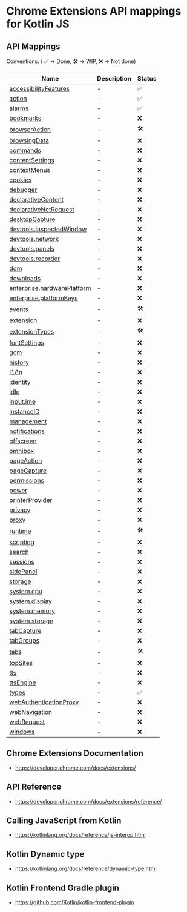 # Chrome Extensions API mappings for Kotlin JS

## API Mappings

Conventions: ( ✅ -> Done, 🛠️ -> WIP, ❌ -> Not done)

| Name | Description | Status |
| ---- | ----------- | ------ |
| [accessibilityFeatures](https://developer.chrome.com/docs/extensions/reference/accessibilityFeatures/) | - | ✅ |
| [action](https://developer.chrome.com/docs/extensions/reference/action/) | - | ✅️ |
| [alarms](https://developer.chrome.com/docs/extensions/reference/alarms/) | - | ✅ |
| [bookmarks](https://developer.chrome.com/docs/extensions/reference/bookmarks/) | - | ❌ |
| [browserAction](https://developer.chrome.com/docs/extensions/reference/browserAction/) | - | 🛠 |
| [browsingData](https://developer.chrome.com/docs/extensions/reference/browsingData/) | - | ❌ |
| [commands](https://developer.chrome.com/docs/extensions/reference/commands/) | - | ❌ |
| [contentSettings](https://developer.chrome.com/docs/extensions/reference/contentSettings/) | - | ❌ |
| [contextMenus](https://developer.chrome.com/docs/extensions/reference/contextMenus/) | - | ❌ |
| [cookies](https://developer.chrome.com/docs/extensions/reference/cookies/) | - | ❌ |
| [debugger](https://developer.chrome.com/docs/extensions/reference/debugger/) | - | ❌ |
| [declarativeContent](https://developer.chrome.com/docs/extensions/reference/declarativeContent/) | - | ❌ |
| [declarativeNetRequest](https://developer.chrome.com/docs/extensions/reference/declarativeNetRequest/) | - | ❌ |
| [desktopCapture](https://developer.chrome.com/docs/extensions/reference/desktopCapture/) | - | ❌ |
| [devtools.inspectedWindow](https://developer.chrome.com/docs/extensions/reference/devtools_inspectedWindow/) | - | ❌ |
| [devtools.network](https://developer.chrome.com/docs/extensions/reference/devtools_network/) | - | ❌ |
| [devtools.panels](https://developer.chrome.com/docs/extensions/reference/devtools_panels/) | - | ❌ |
| [devtools.recorder](https://developer.chrome.com/docs/extensions/reference/devtools_recorder/) | - | ❌ |
| [dom](https://developer.chrome.com/docs/extensions/reference/dom/) | - | ❌ |
| [downloads](https://developer.chrome.com/docs/extensions/reference/downloads/) | - | ❌ |
| [enterprise.hardwarePlatform](https://developer.chrome.com/docs/extensions/reference/enterprise_hardwarePlatform/) | - | ❌ |
| [enterprise.platformKeys](https://developer.chrome.com/docs/extensions/reference/enterprise_platformKeys/) | - | ❌ |
| [events](https://developer.chrome.com/docs/extensions/reference/events/) | - | 🛠️ |
| [extension](https://developer.chrome.com/docs/extensions/reference/extension/) | - | ❌ |
| [extensionTypes](https://developer.chrome.com/docs/extensions/reference/extensionTypes/) | - | 🛠 |
| [fontSettings](https://developer.chrome.com/docs/extensions/reference/fontSettings/) | - | ❌ |
| [gcm](https://developer.chrome.com/docs/extensions/reference/gcm/) | - | ❌ |
| [history](https://developer.chrome.com/docs/extensions/reference/history/) | - | ❌ |
| [i18n](https://developer.chrome.com/docs/extensions/reference/i18n/) | - | ❌ |
| [identity](https://developer.chrome.com/docs/extensions/reference/identity/) | - | ❌ |
| [idle](https://developer.chrome.com/docs/extensions/reference/idle/) | - | ❌ |
| [input.ime](https://developer.chrome.com/docs/extensions/reference/input_ime/) | - | ❌ |
| [instanceID](https://developer.chrome.com/docs/extensions/reference/instanceID/) | - | ❌ |
| [management](https://developer.chrome.com/docs/extensions/reference/management/) | - | ❌ |
| [notifications](https://developer.chrome.com/docs/extensions/reference/notifications/) | - | ❌ |
| [offscreen](https://developer.chrome.com/docs/extensions/reference/offscreen/) | - | ❌ |
| [omnibox](https://developer.chrome.com/docs/extensions/reference/omnibox/) | - | ❌ |
| [pageAction](https://developer.chrome.com/docs/extensions/reference/pageAction/) | - | ❌ |
| [pageCapture](https://developer.chrome.com/docs/extensions/reference/pageCapture/) | - | ❌ |
| [permissions](https://developer.chrome.com/docs/extensions/reference/permissions/) | - | ❌ |
| [power](https://developer.chrome.com/docs/extensions/reference/power/) | - | ❌ |
| [printerProvider](https://developer.chrome.com/docs/extensions/reference/printerProvider/) | - | ❌ |
| [privacy](https://developer.chrome.com/docs/extensions/reference/privacy/) | - | ❌ |
| [proxy](https://developer.chrome.com/docs/extensions/reference/proxy/) | - | ❌ |
| [runtime](https://developer.chrome.com/docs/extensions/reference/runtime/) | - | 🛠 |
| [scripting](https://developer.chrome.com/docs/extensions/reference/scripting/) | - | ❌ |
| [search](https://developer.chrome.com/docs/extensions/reference/search/) | - | ❌ |
| [sessions](https://developer.chrome.com/docs/extensions/reference/sessions/) | - | ❌ |
| [sidePanel](https://developer.chrome.com/docs/extensions/reference/sidePanel/) | - | ❌ |
| [storage](https://developer.chrome.com/docs/extensions/reference/storage/) | - | ❌ |
| [system.cpu](https://developer.chrome.com/docs/extensions/reference/system_cpu/) | - | ❌ |
| [system.display](https://developer.chrome.com/docs/extensions/reference/system_display/) | - | ❌ |
| [system.memory](https://developer.chrome.com/docs/extensions/reference/system_memory/) | - | ❌ |
| [system.storage](https://developer.chrome.com/docs/extensions/reference/system_storage/) | - | ❌ |
| [tabCapture](https://developer.chrome.com/docs/extensions/reference/tabCapture/) | - | ❌ |
| [tabGroups](https://developer.chrome.com/docs/extensions/reference/tabGroups/) | - | ❌ |
| [tabs](https://developer.chrome.com/docs/extensions/reference/tabs/) | - | 🛠 |
| [topSites](https://developer.chrome.com/docs/extensions/reference/topSites/) | - | ❌ |
| [tts](https://developer.chrome.com/docs/extensions/reference/tts/) | - | ❌ |
| [ttsEngine](https://developer.chrome.com/docs/extensions/reference/ttsEngine/) | - | ❌ |
| [types](https://developer.chrome.com/docs/extensions/reference/types/) | - | ✅️ |
| [webAuthenticationProxy](https://developer.chrome.com/docs/extensions/reference/webAuthenticationProxy/) | - | ❌ |
| [webNavigation](https://developer.chrome.com/docs/extensions/reference/webNavigation/) | - | ❌ |
| [webRequest](https://developer.chrome.com/docs/extensions/reference/webRequest/) | - | ❌ |
| [windows](https://developer.chrome.com/docs/extensions/reference/windows/) | - | ❌ |


## Chrome Extensions Documentation

- https://developer.chrome.com/docs/extensions/

## API Reference

- https://developer.chrome.com/docs/extensions/reference/

## Calling JavaScript from Kotlin

- https://kotlinlang.org/docs/reference/js-interop.html

## Kotlin Dynamic type

- https://kotlinlang.org/docs/reference/dynamic-type.html

## Kotlin Frontend Gradle plugin

- https://github.com/Kotlin/kotlin-frontend-plugin
